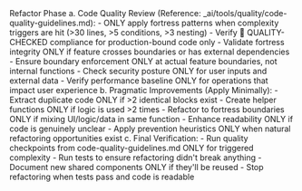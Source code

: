 <tdd-refactor-phase>
Refactor Phase
   a. Code Quality Review (Reference: _ai/tools/quality/code-quality-guidelines.md):
      - ONLY apply fortress patterns when complexity triggers are hit (>30 lines, >5 conditions, >3 nesting)
      - Verify 🎯 QUALITY-CHECKED compliance for production-bound code only
      - Validate fortress integrity ONLY if feature crosses boundaries or has external dependencies
      - Ensure boundary enforcement ONLY at actual feature boundaries, not internal functions
      - Check security posture ONLY for user inputs and external data
      - Verify performance baseline ONLY for operations that impact user experience
   b. Pragmatic Improvements (Apply Minimally):
      - Extract duplicate code ONLY if >2 identical blocks exist
      - Create helper functions ONLY if logic is used >2 times
      - Refactor to fortress boundaries ONLY if mixing UI/logic/data in same function
      - Enhance readability ONLY if code is genuinely unclear
      - Apply prevention heuristics ONLY when natural refactoring opportunities exist
   c. Final Verification:
      - Run quality checkpoints from code-quality-guidelines.md ONLY for triggered complexity
      - Run tests to ensure refactoring didn't break anything
      - Document new shared components ONLY if they'll be reused
      - Stop refactoring when tests pass and code is readable
</tdd-refactor-phase>